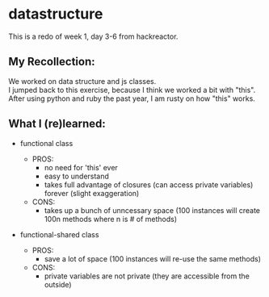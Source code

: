 # datastructure
This is a redo of week 1, day 3-6 from hackreactor.

## My Recollection:
We worked on data structure and js classes.  
I jumped back to this exercise, because I think we worked a bit with "this".  
After using python and ruby the past year, I am rusty on how "this" works.

## What I (re)learned:
- functional class
  - PROS:
    - no need for 'this' ever
    - easy to understand
    - takes full advantage of closures (can access private variables) forever (slight exaggeration)
  - CONS:
    - takes up a bunch of unncessary space (100 instances will create 100n methods where n is # of methods)
    
- functional-shared class
  - PROS:
    - save a lot of space (100 instances will re-use the same methods)
  - CONS:
    - private variables are not private (they are accessible from the outside)

